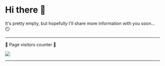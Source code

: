 # Hi there 👋

It's pretty empty, but hopefully I'll share more information with you soon... ⏲️

--------------------------------------------------------

🙇 Page visitors counter 🙇

<img src="https://moe-counter.glitch.me/get/@:notN33T" />

--------------------------------------------------------
